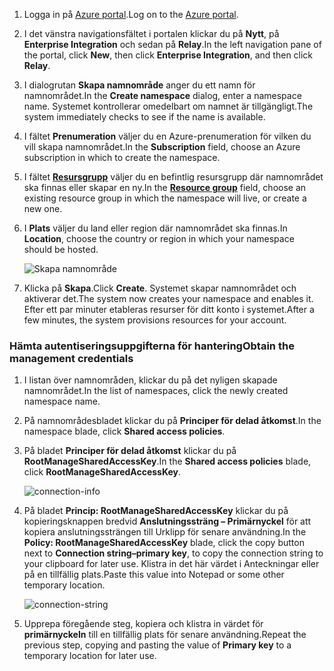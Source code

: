 1. <span data-ttu-id="68080-101">Logga in på [Azure portal][Azure portal].</span><span class="sxs-lookup"><span data-stu-id="68080-101">Log on to the [Azure portal][Azure portal].</span></span>
2. <span data-ttu-id="68080-102">I det vänstra navigationsfältet i portalen klickar du på **Nytt**, på **Enterprise Integration** och sedan på **Relay**.</span><span class="sxs-lookup"><span data-stu-id="68080-102">In the left navigation pane of the portal, click **New**, then click **Enterprise Integration**, and then click **Relay**.</span></span>
3. <span data-ttu-id="68080-103">I dialogrutan **Skapa namnområde** anger du ett namn för namnområdet.</span><span class="sxs-lookup"><span data-stu-id="68080-103">In the **Create namespace** dialog, enter a namespace name.</span></span> <span data-ttu-id="68080-104">Systemet kontrollerar omedelbart om namnet är tillgängligt.</span><span class="sxs-lookup"><span data-stu-id="68080-104">The system immediately checks to see if the name is available.</span></span>
4. <span data-ttu-id="68080-105">I fältet **Prenumeration** väljer du en Azure-prenumeration för vilken du vill skapa namnområdet.</span><span class="sxs-lookup"><span data-stu-id="68080-105">In the **Subscription** field, choose an Azure subscription in which to create the namespace.</span></span>
5. <span data-ttu-id="68080-106">I fältet **[Resursgrupp](../articles/azure-resource-manager/resource-group-portal.md)** väljer du en befintlig resursgrupp där namnområdet ska finnas eller skapar en ny.</span><span class="sxs-lookup"><span data-stu-id="68080-106">In the **[Resource group](../articles/azure-resource-manager/resource-group-portal.md)** field, choose an existing resource group in which the namespace will live, or create a new one.</span></span>      
6. <span data-ttu-id="68080-107">I **Plats** väljer du land eller region där namnområdet ska finnas.</span><span class="sxs-lookup"><span data-stu-id="68080-107">In **Location**, choose the country or region in which your namespace should be hosted.</span></span>
   
    ![Skapa namnområde][create-namespace]
7. <span data-ttu-id="68080-109">Klicka på **Skapa**.</span><span class="sxs-lookup"><span data-stu-id="68080-109">Click **Create**.</span></span> <span data-ttu-id="68080-110">Systemet skapar namnområdet och aktiverar det.</span><span class="sxs-lookup"><span data-stu-id="68080-110">The system now creates your namespace and enables it.</span></span> <span data-ttu-id="68080-111">Efter ett par minuter etableras resurser för ditt konto i systemet.</span><span class="sxs-lookup"><span data-stu-id="68080-111">After a few minutes, the system provisions resources for your account.</span></span>

### <a name="obtain-the-management-credentials"></a><span data-ttu-id="68080-112">Hämta autentiseringsuppgifterna för hantering</span><span class="sxs-lookup"><span data-stu-id="68080-112">Obtain the management credentials</span></span>
1. <span data-ttu-id="68080-113">I listan över namnområden, klickar du på det nyligen skapade namnområdet.</span><span class="sxs-lookup"><span data-stu-id="68080-113">In the list of namespaces, click the newly created namespace name.</span></span>
2. <span data-ttu-id="68080-114">På namnområdesbladet klickar du på **Principer för delad åtkomst**.</span><span class="sxs-lookup"><span data-stu-id="68080-114">In the namespace blade, click **Shared access policies**.</span></span>
3. <span data-ttu-id="68080-115">På bladet **Principer för delad åtkomst** klickar du på **RootManageSharedAccessKey**.</span><span class="sxs-lookup"><span data-stu-id="68080-115">In the **Shared access policies** blade, click **RootManageSharedAccessKey**.</span></span>
   
    ![connection-info][connection-info]
4. <span data-ttu-id="68080-117">På bladet **Princip: RootManageSharedAccessKey** klickar du på kopieringsknappen bredvid **Anslutningssträng – Primärnyckel** för att kopiera anslutningssträngen till Urklipp för senare användning.</span><span class="sxs-lookup"><span data-stu-id="68080-117">In the **Policy: RootManageSharedAccessKey** blade, click the copy button next to **Connection string–primary key**, to copy the connection string to your clipboard for later use.</span></span> <span data-ttu-id="68080-118">Klistra in det här värdet i Anteckningar eller på en tillfällig plats.</span><span class="sxs-lookup"><span data-stu-id="68080-118">Paste this value into Notepad or some other temporary location.</span></span>
   
    ![connection-string][connection-string]

5. <span data-ttu-id="68080-120">Upprepa föregående steg, kopiera och klistra in värdet för **primärnyckeln** till en tillfällig plats för senare användning.</span><span class="sxs-lookup"><span data-stu-id="68080-120">Repeat the previous step, copying and pasting the value of **Primary key** to a temporary location for later use.</span></span>  

<!--Image references-->

[create-namespace]: ./media/relay-create-namespace-portal/create-namespace.png
[connection-info]: ./media/relay-create-namespace-portal/connection-info.png
[connection-string]: ./media/relay-create-namespace-portal/connection-string.png
[Azure portal]: https://portal.azure.com
